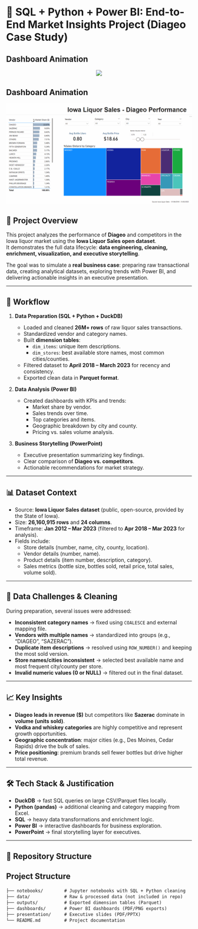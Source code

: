 # 🥃 SQL + Python + Power BI: End-to-End Market Insights Project (Diageo Case Study)

## Dashboard Animation

<p align="center">
  <img src="dashboards/meu_gif_completo.gif" width="600">
</p>

## Dashboard Animation
![Dashboard Preview](meu_gif_completo.gif)


## 📌 Project Overview
This project analyzes the performance of **Diageo** and competitors in the Iowa liquor market using the **Iowa Liquor Sales open dataset**.  
It demonstrates the full data lifecycle: **data engineering, cleaning, enrichment, visualization, and executive storytelling**.

The goal was to simulate a **real business case**: preparing raw transactional data, creating analytical datasets, exploring trends with Power BI, and delivering actionable insights in an executive presentation.

---

## 🔄 Workflow
1. **Data Preparation (SQL + Python + DuckDB)**
   - Loaded and cleaned **26M+ rows** of raw liquor sales transactions.
   - Standardized vendor and category names.
   - Built **dimension tables**:
     - `dim_items`: unique item descriptions.
     - `dim_stores`: best available store names, most common cities/counties.
   - Filtered dataset to **April 2018 – March 2023** for recency and consistency.
   - Exported clean data in **Parquet format**.

2. **Data Analysis (Power BI)**
   - Created dashboards with KPIs and trends:
     - Market share by vendor.
     - Sales trends over time.
     - Top categories and items.
     - Geographic breakdown by city and county.
     - Pricing vs. sales volume analysis.

3. **Business Storytelling (PowerPoint)**
   - Executive presentation summarizing key findings.
   - Clear comparison of **Diageo vs. competitors**.
   - Actionable recommendations for market strategy.

---

## 📊 Dataset Context
- Source: **Iowa Liquor Sales dataset** (public, open-source, provided by the State of Iowa).
- Size: **26,160,915 rows** and **24 columns**.
- Timeframe: **Jan 2012 – Mar 2023** (filtered to **Apr 2018 – Mar 2023** for analysis).
- Fields include:
  - Store details (number, name, city, county, location).
  - Vendor details (number, name).
  - Product details (item number, description, category).
  - Sales metrics (bottle size, bottles sold, retail price, total sales, volume sold).

---

## 🧹 Data Challenges & Cleaning
During preparation, several issues were addressed:
- **Inconsistent category names** → fixed using `COALESCE` and external mapping file.  
- **Vendors with multiple names** → standardized into groups (e.g., “DIAGEO”, “SAZERAC”).  
- **Duplicate item descriptions** → resolved using `ROW_NUMBER()` and keeping the most sold version.  
- **Store names/cities inconsistent** → selected best available name and most frequent city/county per store.  
- **Invalid numeric values (0 or NULL)** → filtered out in the final dataset.  

---

## 📈 Key Insights
- **Diageo leads in revenue ($)** but competitors like **Sazerac** dominate in **volume (units sold)**.  
- **Vodka and whiskey categories** are highly competitive and represent growth opportunities.  
- **Geographic concentration**: major cities (e.g., Des Moines, Cedar Rapids) drive the bulk of sales.  
- **Price positioning**: premium brands sell fewer bottles but drive higher total revenue.  

---

## 🛠️ Tech Stack & Justification
- **DuckDB** → fast SQL queries on large CSV/Parquet files locally.  
- **Python (pandas)** → additional cleaning and category mapping from Excel.  
- **SQL** → heavy data transformations and enrichment logic.  
- **Power BI** → interactive dashboards for business exploration.  
- **PowerPoint** → final storytelling layer for executives.  

---

## 📂 Repository Structure

## Project Structure

```text
├── notebooks/        # Jupyter notebooks with SQL + Python cleaning
├── data/             # Raw & processed data (not included in repo)
├── outputs/          # Exported dimension tables (Parquet)
├── dashboards/       # Power BI dashboards (PDF/PNG exports)
├── presentation/     # Executive slides (PDF/PPTX)
└── README.md         # Project documentation
